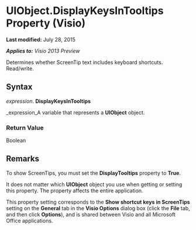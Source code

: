 
# UIObject.DisplayKeysInTooltips Property (Visio)

 **Last modified:** July 28, 2015

 _**Applies to:** Visio 2013 Preview_

Determines whether ScreenTip text includes keyboard shortcuts. Read/write. 


## Syntax

 _expression_. **DisplayKeysInTooltips**

 _expression_A variable that represents a  **UIObject** object.


### Return Value

Boolean


## Remarks

To show ScreenTips, you must set the  **DisplayTooltips** property to **True**.

It does not matter which  **UIObject** object you use when getting or setting this property. The property affects the entire application.

This property setting corresponds to the  **Show shortcut keys in ScreenTips** setting on the **General** tab in the **Visio Options** dialog box (click the **File** tab, and then click **Options**), and is shared between Visio and all Microsoft Office applications.

